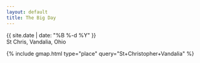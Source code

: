 ```yaml
---
layout: default
title: The Big Day
---
```


<p>
{{ site.date | date: "%B %-d %Y" }}<br />
St Chris, Vandalia, Ohio
</p>

{% include gmap.html type="place" query="St+Christopher+Vandalia" %}
